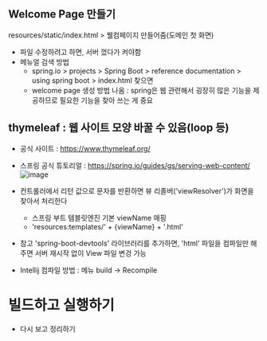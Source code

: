 ## Welcome Page 만들기
resources/static/index.html > 웰컴페이지 만들어줌(도메인 첫 화면)
- 파일 수정하려고 하면, 서버 껐다가 켜야함
- 메뉴얼 검색 방법
  - spring.io > projects > Spring Boot > reference documentation > using spring boot > index.html 찾으면
  - welcome page 생성 방법 나옴 : spring은 웹 관련해서 굉장히 많은 기능을 제공하므로 필요한 기능을 찾아 쓰는 게 중요

## thymeleaf : 웹 사이트 모양 바꿀 수 있음(loop 등)
- 공식 사이트 : https://www.thymeleaf.org/
- 스프링 공식 튜토리얼 : https://spring.io/guides/gs/serving-web-content/
![image](https://github.com/uniinu1/TIL/assets/37801073/5b4ba9aa-ce64-45c7-b7b3-4fbad37b1023)

- 컨트롤러에서 리턴 값으로 문자를 반환하면 뷰 리졸버('viewResolver')가 화면을 찾아서 처리한다
  - 스프링 부트 템블릿엔진 기본 viewName 매핑
  - 'resources:templates/' + {viewName} + '.html'

- 참고 'spring-boot-devtools' 라이브러리를 추가하면, 'html' 파일을 컴파일만 해주면 서버 재시작 없이 View 파일 변겅 가능
- Intellij 컴파일 방법 : 메뉴 build -> Recompile

# 빌드하고 실행하기
- 다시 보고 정리하기
